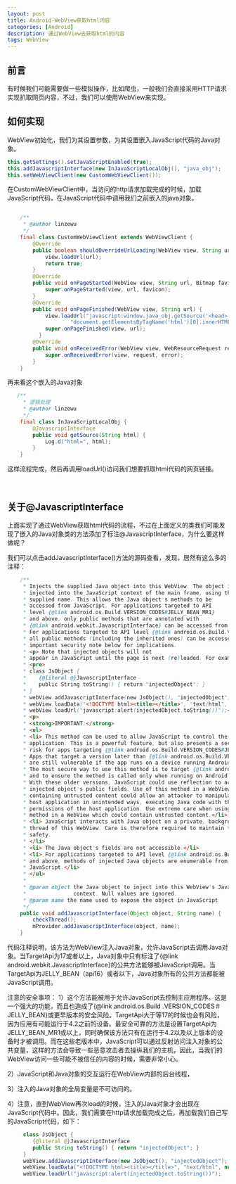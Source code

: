 ```yaml
---
layout: post
title: Android-WebView获取html内容
categories: [Android]
description: 通过WebView去获取html的内容
tags: WebView
---
```

## 前言

有时候我们可能需要做一些模拟操作，比如爬虫，一般我们会直接采用HTTP请求实现扒取网页内容，不过，我们可以使用WebView来实现。

## 如何实现

WebView初始化，我们为其设置参数，为其设置嵌入JavaScript代码的Java对象。
```java
this.getSettings().setJavaScriptEnabled(true);
this.addJavascriptInterface(new InJavaScriptLocalObj(), "java_obj");
this.setWebViewClient(new CustomWebViewClient());
```

在CustomWebViewClient中，当访问的http请求加载完成的时候，加载JavaScript代码，在JavaScript代码中调用我们之前嵌入的java对象。
```java

    /**
     * @author linzewu
     */
    final class CustomWebViewClient extends WebViewClient {
        @Override
        public boolean shouldOverrideUrlLoading(WebView view, String url) {
            view.loadUrl(url);
            return true;
        }
        @Override
        public void onPageStarted(WebView view, String url, Bitmap favicon) {
            super.onPageStarted(view, url, favicon);
        }
        @Override
        public void onPageFinished(WebView view, String url) {
            view.loadUrl("javascript:window.java_obj.getSource('<head>'+" +
                    "document.getElementsByTagName('html')[0].innerHTML+'</head>');");
            super.onPageFinished(view, url);
          }
        @Override
        public void onReceivedError(WebView view, WebResourceRequest request, WebResourceError error) {
            super.onReceivedError(view, request, error);
        }
    }
```
再来看这个嵌入的Java对象

```java
   /**
     * 逻辑处理
     * @author linzewu
     */
    final class InJavaScriptLocalObj {
        @JavascriptInterface
        public void getSource(String html) {
			Log.d("html=", html);
        }
    }
```
这样流程完成，然后再调用loadUrl()访问我们想要抓取html代码的网页链接。

<br/>

## 关于@JavascriptInterface


上面实现了通过WebView获取html代码的流程，不过在上面定义的类我们可能发现了嵌入的Java对象类的方法添加了标注@JavascriptInterface，为什么要这样做呢？

我们可以点击addJavascriptInterface()方法的源码查看，发现，居然有这么多的注释：
```java
    /**
     * Injects the supplied Java object into this WebView. The object is
     * injected into the JavaScript context of the main frame, using the
     * supplied name. This allows the Java object's methods to be
     * accessed from JavaScript. For applications targeted to API
     * level {@link android.os.Build.VERSION_CODES#JELLY_BEAN_MR1}
     * and above, only public methods that are annotated with
     * {@link android.webkit.JavascriptInterface} can be accessed from JavaScript.
     * For applications targeted to API level {@link android.os.Build.VERSION_CODES#JELLY_BEAN} or below,
     * all public methods (including the inherited ones) can be accessed, see the
     * important security note below for implications.
     * <p> Note that injected objects will not
     * appear in JavaScript until the page is next (re)loaded. For example:
     * <pre>
     * class JsObject {
     *    {@literal @}JavascriptInterface
     *    public String toString() { return "injectedObject"; }
     * }
     * webView.addJavascriptInterface(new JsObject(), "injectedObject");
     * webView.loadData("<!DOCTYPE html><title></title>", "text/html", null);
     * webView.loadUrl("javascript:alert(injectedObject.toString())");</pre>
     * <p>
     * <strong>IMPORTANT:</strong>
     * <ul>
     * <li> This method can be used to allow JavaScript to control the host
     * application. This is a powerful feature, but also presents a security
     * risk for apps targeting {@link android.os.Build.VERSION_CODES#JELLY_BEAN} or earlier.
     * Apps that target a version later than {@link android.os.Build.VERSION_CODES#JELLY_BEAN}
     * are still vulnerable if the app runs on a device running Android earlier than 4.2.
     * The most secure way to use this method is to target {@link android.os.Build.VERSION_CODES#JELLY_BEAN_MR1}
     * and to ensure the method is called only when running on Android 4.2 or later.
     * With these older versions, JavaScript could use reflection to access an
     * injected object's public fields. Use of this method in a WebView
     * containing untrusted content could allow an attacker to manipulate the
     * host application in unintended ways, executing Java code with the
     * permissions of the host application. Use extreme care when using this
     * method in a WebView which could contain untrusted content.</li>
     * <li> JavaScript interacts with Java object on a private, background
     * thread of this WebView. Care is therefore required to maintain thread
     * safety.
     * </li>
     * <li> The Java object's fields are not accessible.</li>
     * <li> For applications targeted to API level {@link android.os.Build.VERSION_CODES#LOLLIPOP}
     * and above, methods of injected Java objects are enumerable from
     * JavaScript.</li>
     * </ul>
     *
     * @param object the Java object to inject into this WebView's JavaScript
     *               context. Null values are ignored.
     * @param name the name used to expose the object in JavaScript
     */
    public void addJavascriptInterface(Object object, String name) {
        checkThread();
        mProvider.addJavascriptInterface(object, name);
    }
```

代码注释说明，该方法为WebView注入Java对象，允许JavaScript去调用Java对象。当TargetApi为17或者以上，Java对象中只有标注了{@link android.webkit.JavascriptInterface}的公共方法能够被JavaScript调用。当TargetApi为JELLY_BEAN（api16）或者以下，Java对象所有的公共方法都能被JavaScript调用。
  
注意的安全事项：
 1）这个方法能被用于允许JavaScript去控制主应用程序。这是一个强大的功能，而且也造成了{@link android.os.Build
 .VERSION_CODES＃JELLY_BEAN}或更早版本的安全风险。TargetApi大于等17的时候也会有风险，因为应用有可能运行于4.2之前的设备。最安全可靠的方法是设置TargetApi为JELLY_BEAN_MR1或以上，同时确保该方法只有在运行于4.2以及以上版本的设备时才被调用。而在这些老版本中，JavaScript可以通过反射访问注入对象的公共变量，这样的方法会导致一些恶意攻击者去操纵我们的主机，因此，当我们的WebView访问一些可能不被信任的内容的时候，需要非常小心。
  
 2）JavaScript和Java对象的交互运行在WebView内部的后台线程，
  
 3）注入的Java对象的全局变量是不可访问的。
   
 4）注意，直到WebView再次load的时候，注入的Java对象才会出现在JavaScript代码中。因此，我们需要在http请求加载完成之后，再加载我们自己写的JavaScript代码，如下：

```java
     class JsObject {
        {@literal @}JavascriptInterface
        public String toString() { return "injectedObject"; }
     }
     webView.addJavascriptInterface(new JsObject(), "injectedObject");
     webView.loadData("<!DOCTYPE html><title></title>", "text/html", null);
     webView.loadUrl("javascript:alert(injectedObject.toString())");
```